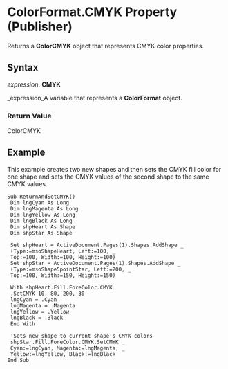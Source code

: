 
# ColorFormat.CMYK Property (Publisher)

Returns a  **ColorCMYK** object that represents CMYK color properties.


## Syntax

 _expression_. **CMYK**

 _expression_A variable that represents a  **ColorFormat** object.


### Return Value

ColorCMYK


## Example

This example creates two new shapes and then sets the CMYK fill color for one shape and sets the CMYK values of the second shape to the same CMYK values.


```
Sub ReturnAndSetCMYK() 
 Dim lngCyan As Long 
 Dim lngMagenta As Long 
 Dim lngYellow As Long 
 Dim lngBlack As Long 
 Dim shpHeart As Shape 
 Dim shpStar As Shape 
 
 Set shpHeart = ActiveDocument.Pages(1).Shapes.AddShape _ 
 (Type:=msoShapeHeart, Left:=100, _ 
 Top:=100, Width:=100, Height:=100) 
 Set shpStar = ActiveDocument.Pages(1).Shapes.AddShape _ 
 (Type:=msoShape5pointStar, Left:=200, _ 
 Top:=100, Width:=150, Height:=150) 
 
 With shpHeart.Fill.ForeColor.CMYK 
 .SetCMYK 10, 80, 200, 30 
 lngCyan = .Cyan 
 lngMagenta = .Magenta 
 lngYellow = .Yellow 
 lngBlack = .Black 
 End With 
 
 'Sets new shape to current shape's CMYK colors 
 shpStar.Fill.ForeColor.CMYK.SetCMYK _ 
 Cyan:=lngCyan, Magenta:=lngMagenta, _ 
 Yellow:=lngYellow, Black:=lngBlack 
End Sub
```

